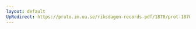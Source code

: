 ```yaml
---
layout: default
UpRedirect: https://pruto.im.uu.se/riksdagen-records-pdf/1870/prot-1870--fk--301/prot-1870--fk--301_004.pdf
---
```

